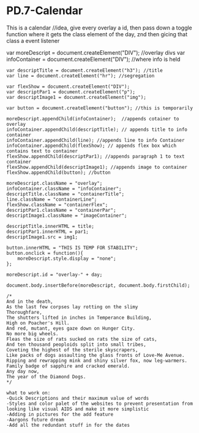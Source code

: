 # PD.7-Calendar
This is a calendar 
//idea, give every overlay a id, then pass down a toggle function where it gets the class element of the day, znd then gicing that class a event listener

var moreDescript = document.createElement("DIV"); //overlay divs
	var infoContainer = document.createElement("DIV"); //where info is held
	
	var descriptTitle = document.createElement("h3"); //title
	var line = document.createElement("hr"); //segregation
	
	var flexShow = document.createElement("DIV"); 
	var descriptPar1 = document.createElement("p");
	var descriptImage1 = document.createElement("img");
	
	var button = document.createElement("button"); //this is temporarily
	
	moreDescript.appendChild(infoContainer);  //appends cotainer to overlay
	infoContainer.appendChild(descriptTitle); // appends title to info container
	infoContainer.appendChild(line); //appends line to info Container
	infoContainer.appendChild(flexShow); // appends flex box which contains text to container
	flexShow.appendChild(descriptPar1); //appends paragraph 1 to text container
	flexShow.appendChild(descriptImage1); //appends image to container
	flexShow.appendChild(button); //button
	
	moreDescript.className = "overlay";
	infoContainer.className = "infoContainer";
	descriptTitle.className = "containerTitle";
	line.className = "containerLine";
	flexShow.className = "containerFlex";
	descriptPar1.className = "containerPar";
	descriptImage1.className = "imageContainer";
	
	descriptTitle.innerHTML = title;
	descriptPar1.innerHTML = par1;
	descriptImage1.src = img1;
	
	button.innerHTML = "THIS IS TEMP FOR STABILITY";
	button.onclick = function(){
		moreDescript.style.display = "none";
	};
	
	moreDescript.id = "overlay-" + day;
	
	document.body.insertBefore(moreDescript, document.body.firstChild);
	
	/* 
	And in the death,
	As the last few corpses lay rotting on the slimy
	Thoroughfare,
	The shutters lifted in inches in Temperance Building,
	High on Poacher's Hill.
	And red, mutant, eyes gaze down on Hunger City.
	No more big wheels.
	Fleas the size of rats sucked on rats the size of cats,
	And ten thousand peoploids split into small tribes,
	Coveting the highest of the sterile skyscrapers,
	Like packs of dogs assaulting the glass fronts of Love-Me Avenue.
	Ripping and rewrapping mink and shiny silver fox, now leg-warmers.
	Family badge of sapphire and cracked emerald.
	Any day now,
	The year of the Diamond Dogs.
	*/
	
	what to work on: 
	-Quick Descriptions and their maximum value of words
	-Styles and color palet of the websites to prevent presentation from looking like visual AIDS and make it more simplistic
	-Adding in pictures for the add feature
	-Aargons future dream
	-Add all the redundant stuff in for the dates